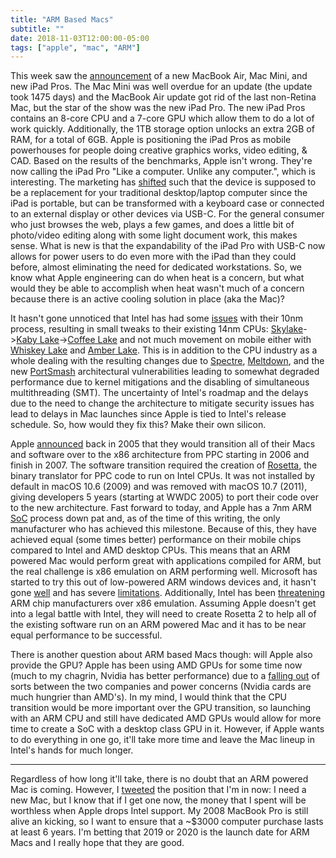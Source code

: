 ```yaml
---
title: "ARM Based Macs"
subtitle: ""
date: 2018-11-03T12:00:00-05:00
tags: ["apple", "mac", "ARM"]
---
```


This week saw the [announcement](https://www.apple.com/apple-events/october-2018/) of a new MacBook Air, Mac Mini, and new iPad Pros. The Mac Mini was well overdue for an update (the update took 1475 days) and the MacBook Air update got rid of the last non-Retina Mac, but the star of the show was the new iPad Pro. The new iPad Pros contains an 8-core CPU and a 7-core GPU which allow them to do a lot of work quickly. Additionally, the 1TB storage option unlocks an extra 2GB of RAM, for a total of 6GB. Apple is positioning the iPad Pros as mobile powerhouses for people doing creative graphics works, video editing, & CAD. Based on the results of the benchmarks, Apple isn't wrong. They're now calling the iPad Pro "Like a computer. Unlike any computer.", which is interesting. The marketing has [shifted](https://www.apple.com/ipad-pro/why-ipad/) such that the device is supposed to be a replacement for your traditional desktop/laptop computer since the iPad is portable, but can be transformed with a keyboard case or connected to an external display or other devices via USB-C. For the general consumer who just browses the web, plays a few games, and does a little bit of photo/video editing along with some light document work, this makes sense. What is new is that the expandability of the iPad Pro with USB-C now allows for power users to do even more with the iPad than they could before, almost eliminating the need for dedicated workstations. So, we know what Apple engineering can do when heat is a concern, but what would they be able to accomplish when heat wasn't much of a concern because there is an active cooling solution in place (aka the Mac)?

It hasn't gone unnoticed that Intel has had some [issues](https://www.tomshardware.com/news/intel-cpu-10nm-earnings-amd,36967.html) with their 10nm process, resulting in small tweaks to their existing 14nm CPUs: [Skylake](https://en.wikipedia.org/wiki/Skylake_(microarchitecture))->[Kaby Lake](https://en.wikipedia.org/wiki/Kaby_Lake)->[Coffee Lake](https://en.wikipedia.org/wiki/Coffee_Lake) and not much movement on mobile either with [Whiskey Lake](https://en.wikipedia.org/wiki/Whiskey_Lake_(microarchitecture)) and [Amber Lake](https://en.wikipedia.org/wiki/Kaby_Lake#Amber_Lake). This is in addition to the CPU industry as a whole dealing with the resulting changes due to [Spectre](https://en.wikipedia.org/wiki/Spectre_(security_vulnerability)), [Meltdown](https://en.wikipedia.org/wiki/Meltdown_(security_vulnerability)), and the new [PortSmash](https://arstechnica.com/information-technology/2018/11/intel-cpus-fall-to-new-hyperthreading-exploit-that-pilfers-crypto-keys/) architectural vulnerabilities leading to somewhat degraded performance due to kernel mitigations and the disabling of simultaneous multithreading (SMT). The uncertainty of Intel's roadmap and the delays due to the need to change the architecture to mitigate security issues has lead to delays in Mac launches since Apple is tied to Intel's release schedule. So, how would they fix this? Make their own silicon. 

Apple [announced](https://www.youtube.com/watch?v=ghdTqnYnFyg) back in 2005 that they would transition all of their Macs and software over to the x86 architecture from PPC starting in 2006 and finish in 2007. The software transition required the creation of [Rosetta](https://en.wikipedia.org/wiki/Rosetta_(software)), the binary translator for PPC code to run on Intel CPUs. It was not installed by default in macOS 10.6 (2009) and was removed with macOS 10.7 (2011), giving developers 5 years (starting at WWDC 2005) to port their code over to the new architecture. Fast forward to today, and Apple has a 7nm ARM [SoC](https://en.wikipedia.org/wiki/System_on_a_chip) process down pat and, as of the time of this writing, the only manufacturer who has achieved this milestone. Because of this, they have achieved equal (some times better) performance on their mobile chips compared to Intel and AMD desktop CPUs. This means that an ARM powered Mac would perform great with applications compiled for ARM, but the real challenge is x86 emulation on ARM performing well. Microsoft has started to try this out of low-powered ARM windows devices and, it hasn't gone [well](https://mspoweruser.com/windows-10-on-arm-extensively-benchmarked-natively-and-with-x86-emulation/) and has severe [limitations](https://www.extremetech.com/computing/264309-microsofts-windows-arm-effort-substantial-limitations). Additionally, Intel has been [threatening](https://www.theregister.co.uk/2017/06/09/intel_sends_arm_a_shot_across_bow/) ARM chip manufacturers over x86 emulation. Assuming Apple doesn't get into a legal battle with Intel, they will need to create Rosetta 2 to help all of the existing software run on an ARM powered Mac and it has to be near equal performance to be successful.

There is another question about ARM based Macs though: will Apple also provide the GPU? Apple has been using AMD GPUs for some time now (much to my chagrin, Nvidia has better performance) due to a [falling out](https://www.quora.com/Why-exactly-does-Apple-use-AMD-graphic-cards-instead-of-NVIDIA/answer/Quinn-FitzGerald-3) of sorts between the two companies and power concerns (Nvidia cards are much hungrier than AMD's). In my mind, I would think that the CPU transition would be more important over the GPU transition, so launching with an ARM CPU and still have dedicated AMD GPUs would allow for more time to create a SoC with a desktop class GPU in it. However, if Apple wants to do everything in one go, it'll take more time and leave the Mac lineup in Intel's hands for much longer. 

---

Regardless of how long it'll take, there is no doubt that an ARM powered Mac is coming. However, I [tweeted](https://twitter.com/madisonsolarana/status/1057422315472986112) the position that I'm in now: I need a new Mac, but I know that if I get one now, the money that I spent will be worthless when Apple drops Intel support. My 2008 MacBook Pro is still alive an kicking, so I want to ensure that a ~$3000 computer purchase lasts at least 6 years. I'm betting that 2019 or 2020 is the launch date for ARM Macs and I really hope that they are good.

